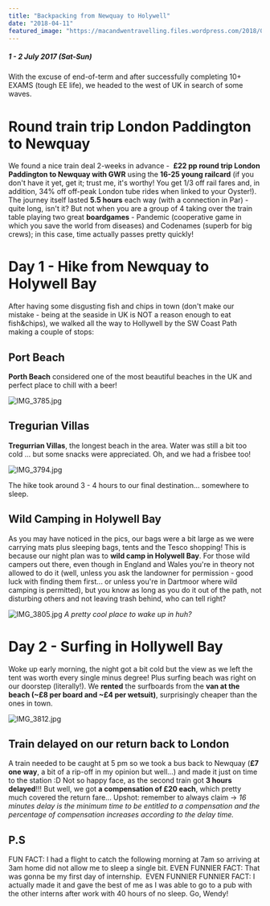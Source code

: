 ```yaml
---
title: "Backpacking from Newquay to Holywell"
date: "2018-04-11"
featured_image: "https://macandwentravelling.files.wordpress.com/2018/04/img_3805.jpg"
---
```


##### 1 - 2 July 2017 (Sat-Sun)

With the excuse of end-of-term and after successfully completing 10+ EXAMS (tough EE life), we headed to the west of UK in search of some waves.

# Round train trip London Paddington to Newquay

We found a nice train deal 2-weeks in advance -  **£22 pp round trip London Paddington to Newquay with GWR** using the **16-25 young railcard** (if you don't have it yet, get it; trust me, it's worthy! You get 1/3 off rail fares and, in addition, 34% off off-peak London tube rides when linked to your Oyster!). The journey itself lasted **5.5 hours** each way (with a connection in Par) - quite long, isn't it? But not when you are a group of 4 taking over the train table playing two great **boardgames** - Pandemic (cooperative game in which you save the world from diseases) and Codenames (superb for big crews); in this case, time actually passes pretty quickly!

# Day 1 - Hike from Newquay to Holywell Bay

After having some disgusting fish and chips in town (don't make our mistake - being at the seaside in UK is NOT a reason enough to eat fish&chips), we walked all the way to Hollywell by the SW Coast Path making a couple of stops:

## Port Beach
**Porth Beach** considered one of the most beautiful beaches in the UK and perfect place to chill with a beer!

![IMG_3785.jpg](https://macandwentravelling.files.wordpress.com/2018/04/img_3785.jpg)

## Tregurian Villas
**Tregurrian Villas**, the longest beach in the area. Water was still a bit too cold ... but some snacks were appreciated. Oh, and we had a frisbee too!

![IMG_3794.jpg](https://macandwentravelling.files.wordpress.com/2018/04/img_3794.jpg)

The hike took around 3 - 4 hours to our final destination... somewhere to sleep.

## Wild Camping in Holywell Bay

As you may have noticed in the pics, our bags were a bit large as we were carrying mats plus sleeping bags, tents and the Tesco shopping! This is because our night plan was to **wild camp in Holywell Bay**. For those wild campers out there, even though in England and Wales you're in theory not allowed to do it (well, unless you ask the landowner for permission - good luck with finding them first... or unless you're in Dartmoor where wild camping is permitted), but you know as long as you do it out of the path, not disturbing others and not leaving trash behind, who can tell right?

![IMG_3805.jpg](https://macandwentravelling.files.wordpress.com/2018/04/img_3805.jpg) *A pretty cool place to wake up in huh?*

# Day 2 - Surfing in Hollywell Bay

Woke up early morning, the night got a bit cold but the view as we left the tent was worth every single minus degree! Plus surfing beach was right on our doorstep (literally!). We **rented** the surfboards from the **van at the beach (~£8 per board and ~£4 per wetsuit)**, surprisingly cheaper than the ones in town.

![IMG_3812.jpg](https://macandwentravelling.files.wordpress.com/2018/04/img_3812.jpg)

## Train delayed on our return back to London
A train needed to be caught at 5 pm so we took a bus back to Newquay (**£7 one way**, a bit of a rip-off in my opinion but well...) and made it just on time to the station :D Not so happy face, as the second train got **3 hours delayed**!!! But well, we got **a compensation of £20 each**, which pretty much covered the return fare... Upshot: remember to always claim -> _16 minutes delay is the minimum time to be entitled to a compensation and the percentage of compensation increases according to the delay time._

## P.S
FUN FACT: I had a flight to catch the following morning at 7am so arriving at 3am home did not allow me to sleep a single bit. EVEN FUNNIER FACT: That was gonna be my first day of internship.  EVEN FUNNIER FUNNIER FACT: I actually made it and gave the best of me as I was able to go to a pub with the other interns after work with 40 hours of no sleep. Go, Wendy!
